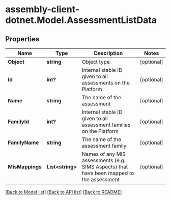 # assembly-client-dotnet.Model.AssessmentListData
## Properties

Name | Type | Description | Notes
------------ | ------------- | ------------- | -------------
**Object** | **string** | Object type | [optional] 
**Id** | **int?** | Internal stable ID given to all assessments on the Platform | [optional] 
**Name** | **string** | The name of the assessment | [optional] 
**FamilyId** | **int?** | Internal stable ID given to all assessment families on the Platform | [optional] 
**FamilyName** | **string** | The name of the assessment family | [optional] 
**MisMappings** | **List&lt;string&gt;** | Names of any MIS assessments (e.g. SIMS Aspects) that have been mapped to the assessment | [optional] 

[[Back to Model list]](../README.md#documentation-for-models) [[Back to API list]](../README.md#documentation-for-api-endpoints) [[Back to README]](../README.md)

